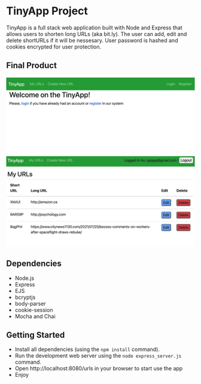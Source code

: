 # TinyApp Project

TinyApp is a full stack web application built with Node and Express that allows users to shorten long URLs (aka bit.ly). The user can add, edit and delete shortURLs if it will be nessesary. User password is hashed and cookies encrypted for user protection.

## Final Product

!["Screenshot of URLs main page"](https://github.com/PolinaSkrobot/tinyapp/blob/master/docs/main_:urls.jpg?raw=true)

!["Screenshot of list with shortURLs"](https://github.com/PolinaSkrobot/tinyapp/blob/master/docs/list_URLs.jpg?raw=true)

## Dependencies

- Node.js
- Express
- EJS
- bcryptjs
- body-parser
- cookie-session
- Mocha and Chai

## Getting Started

- Install all dependencies (using the `npm install` command).
- Run the development web server using the `node express_server.js` command.
- Open http://localhost:8080/urls in your browser to start use the app
- Enjoy